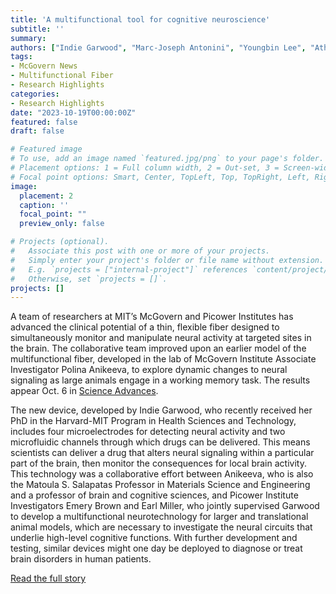 ```yaml
---
title: 'A multifunctional tool for cognitive neuroscience'
subtitle: ''
summary: 
authors: ["Indie Garwood", "Marc-Joseph Antonini", "Youngbin Lee", "Atharva Sahasrabudhe", "Polina Anikeeva"]
tags:
- McGovern News
- Multifunctional Fiber
- Research Highlights
categories:
- Research Highlights
date: "2023-10-19T00:00:00Z"
featured: false
draft: false

# Featured image
# To use, add an image named `featured.jpg/png` to your page's folder.
# Placement options: 1 = Full column width, 2 = Out-set, 3 = Screen-width
# Focal point options: Smart, Center, TopLeft, Top, TopRight, Left, Right, BottomLeft, Bottom, BottomRight
image:
  placement: 2
  caption: ''
  focal_point: ""
  preview_only: false

# Projects (optional).
#   Associate this post with one or more of your projects.
#   Simply enter your project's folder or file name without extension.
#   E.g. `projects = ["internal-project"]` references `content/project/deep-learning/index.md`.
#   Otherwise, set `projects = []`.
projects: []
---
```

A team of researchers at MIT’s McGovern and Picower Institutes has advanced the clinical potential of a thin, flexible fiber designed to simultaneously monitor and manipulate neural activity at targeted sites in the brain. The collaborative team improved upon an earlier model of the multifunctional fiber, developed in the lab of McGovern Institute Associate Investigator Polina Anikeeva, to explore dynamic changes to neural signaling as large animals engage in a working memory task. The results appear Oct. 6 in [Science Advances](https://www.science.org/doi/10.1126/sciadv.adh0974).

The new device, developed by Indie Garwood, who recently received her PhD in the Harvard-MIT Program in Health Sciences and Technology, includes four microelectrodes for detecting neural activity and two microfluidic channels through which drugs can be delivered. This means scientists can deliver a drug that alters neural signaling within a particular part of the brain, then monitor the consequences for local brain activity. This technology was a collaborative effort between Anikeeva, who is also the Matoula S. Salapatas Professor in Materials Science and Engineering and a professor of brain and cognitive sciences, and Picower Institute Investigators Emery Brown and Earl Miller, who jointly supervised Garwood to develop a multifunctional neurotechnology for larger and translational animal models, which are necessary to investigate the neural circuits that underlie high-level cognitive functions.  With further development and testing, similar devices might one day be deployed to diagnose or treat brain disorders in human patients.

[Read the full story](https://mcgovern.mit.edu/2023/10/19/a-multifunctional-tool-for-cognitive-neuroscience/)
